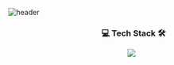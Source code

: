 ![header](https://capsule-render.vercel.app/api?type=Rounded&color=auto&height=300&section=header&text=Bruce%20Han&fontSize=90&fontColor=auto)
</br>
<h3 align="center"><b>💻 Tech Stack 🛠</b></h3>
<p align="center">
  <img src="https://img.shields.io/badge/Java-#007396?style=flat-square&logo=Java&logoColor=white"/></a> &nbsp
</p>

